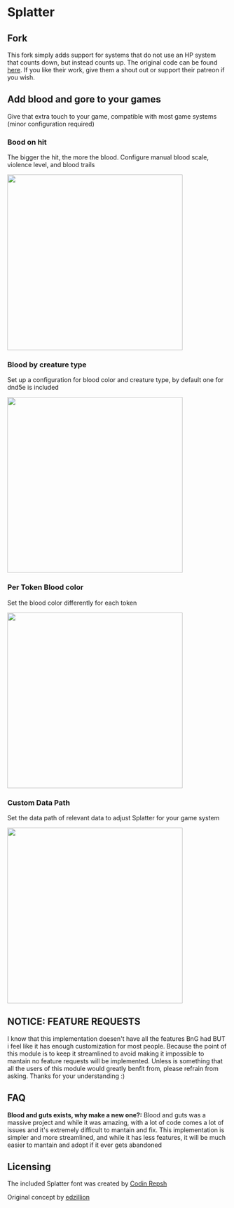 # Splatter

## Fork
This fork simply adds support for systems that do not use an HP system that counts down, but instead counts up.
The original code can be found [here](https://github.com/theripper93/Splatter). If you like their work, give them a
shout out or support their patreon if you wish.

## Add blood and gore to your games
Give that extra touch to your game, compatible with most game systems (minor configuration required)

### Bood on hit
The bigger the hit, the more the blood. Configure manual blood scale, violence level, and blood trails

<img src="https://user-images.githubusercontent.com/1346839/126053219-fe52f8b8-3203-46c0-a7df-26d4a235f388.png" width="400">

### Blood by creature type
Set up a configuration for blood color and creature type, by default one for dnd5e is included

<img src="https://user-images.githubusercontent.com/1346839/126053286-bfdd0a13-7fb2-4654-93d0-1cabfb6e7d2d.png" width="400">

### Per Token Blood color
Set the blood color differently for each token

<img src="https://user-images.githubusercontent.com/1346839/126053265-4696520b-ede7-426d-b6c8-79626eee79f9.png" width="400">

### Custom Data Path
Set the data path of relevant data to adjust Splatter for your game system

<img src="https://user-images.githubusercontent.com/1346839/126053301-2f71e412-660b-4afb-b0ef-cc0f9de5e8af.png" width="400">

## NOTICE: FEATURE REQUESTS

I know that this implementation doesen't have all the features BnG had BUT i feel like it has enough customization for most people. Because the point of this module is to keep it streamlined to avoid making it impossible to mantain no feature requests will be implemented. Unless is something that all the users of this module would greatly benfit from, please refrain from asking. Thanks for your understanding :)

## FAQ

**Blood and guts exists, why make a new one?:** Blood and guts was a massive project and while it was amazing, with a lot of code comes a lot of issues and it's extremely difficult to mantain and fix. This implementation is simpler and more streamlined, and while it has less features, it will be much easier to mantain and adopt if it ever gets abandoned

## Licensing

The included Splatter font was created by [Codin Repsh]( https://www.dafont.com/profile.php?user=362757)

Original concept by [edzillion](https://github.com/edzillion/blood-n-guts)
